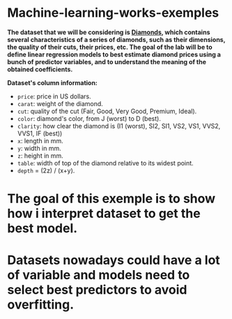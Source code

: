 # Machine-learning-works-exemples

**The dataset that we will be considering is [Diamonds](https://www.kaggle.com/datasets/shivam2503/diamonds), which contains several characteristics of a series of diamonds, such as their dimensions, the quality of their cuts, their prices, etc. The goal of the lab will be to define linear regression models to best estimate diamond prices using a bunch of predictor variables, and to understand the meaning of the obtained coefficients.**

**Dataset's column information:**

- `price`: price in US dollars.
- `carat`: weight of the diamond. 
- `cut`: quality of the cut (Fair, Good, Very Good, Premium, Ideal).
- `color`: diamond's color, from J (worst) to D (best).
- `clarity`: how clear the diamond is (I1 (worst), SI2, SI1, VS2, VS1, VVS2, VVS1, IF (best))
- `x`: length in mm.
- `y`: width in mm. 
- `z`: height in mm.
- `table`: width of top of the diamond relative to its widest point. 
- `depth` = (2z) / (x+y).

# The goal of this exemple is to show how i interpret dataset to get the best model.
# Datasets nowadays could have a lot of variable and models need to select best predictors to avoid overfitting.